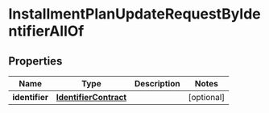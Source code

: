 

# InstallmentPlanUpdateRequestByIdentifierAllOf


## Properties

| Name | Type | Description | Notes |
|------------ | ------------- | ------------- | -------------|
|**identifier** | [**IdentifierContract**](IdentifierContract.md) |  |  [optional] |



